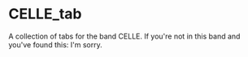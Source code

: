 # CELLE_tab
A collection of tabs for the band CELLE. If you're not in this band and you've found this: I'm sorry. 

